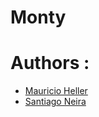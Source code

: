 # Monty





# Authors :
* [ Mauricio Heller ](https://github.com/hellerdejanuar) <br>
* [ Santiago Neira ](https://github.com/sanei1509)
